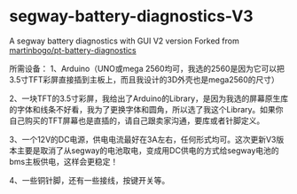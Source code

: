 # segway-battery-diagnostics-V3
A segway battery diagnostics with GUI V2 version Forked from [martinbogo/pt-battery-diagnostics](https://github.com/martinbogo/pt-battery-diagnostics)

所需设备：
1、Arduino（UNO或mega 2560均可，我选的2560是因为它可以把3.5寸TFT彩屏直接插到主板上，而且我设计的3D外壳也是mega2560的尺寸）

2、一块TFT的3.5寸彩屏，我给出了Arduino的Library，是因为我选的屏幕原生库的字体和线条不好看，我为了更换字体和圆角，所以选了我这个Library。如果你自己购买的TFT屏幕也是直插的，请自己跟卖家沟通，要库或者针脚定义。

3、一个12V的DC电源，供电电流最好在3A左右，任何形式均可。这次更新V3版本主要是取消了从segway的电池取电，变成用DC供电的方式给segway电池的bms主板供电，这样会更稳定！

4、一些铜针脚，还有一些接线，按键开关等。
